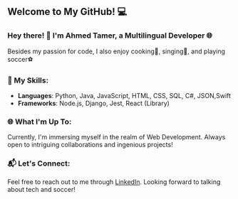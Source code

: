 ##  Welcome to My GitHub! 💻

### Hey there! 👋 I'm Ahmed Tamer, a Multilingual Developer 🌐

Besides my passion for code, I also enjoy cooking🍳, singing🎤, and playing soccer⚽

### 💼 My Skills:

- **Languages**: Python, Java, JavaScript, HTML, CSS, SQL, C#, JSON,Swift
- **Frameworks**: Node.js, Django, Jest, React (Library)
### 🌐 What I'm Up To:

Currently, I'm immersing myself in the realm of Web Development. Always open to intriguing collaborations and ingenious projects!

### 📬 Let's Connect:

Feel free to reach out to me through [LinkedIn](https://www.linkedin.com/in/ahmed-a-858097130/). Looking forward to talking about tech and soccer!
